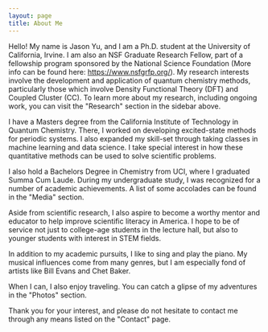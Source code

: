 ```yaml
---
layout: page
title: About Me
---
```


Hello! My name is Jason Yu, and I am a Ph.D. student at the University of
California, Irvine. I am also an NSF Graduate Research Fellow, part of a
fellowship program sponsored by the National Science Foundation (More info can
be found here: https://www.nsfgrfp.org/). My research interests involve the
development and application of quantum chemistry methods, particularly those which involve
Density Functional Theory (DFT) and Coupled Cluster (CC). 
To learn more about my research, including ongoing work, you can visit the "Research" section in the sidebar above. 

I have a Masters degree from the California Institute of Technology in Quantum Chemistry. There, I worked on developing excited-state methods for periodic systems. I also expanded my skill-set through taking classes in machine learning and data science. I take special interest in how these quantitative methods can be used to solve scientific problems.

I also hold a Bachelors Degree in Chemistry from UCI, where I graduated Summa Cum Laude. During my undergraduate study, I was recognized for a number of academic achievements. A list of some accolades can be found in the "Media" section.

Aside from scientific research, I also aspire to become a worthy mentor and educator to help improve scientific literacy in America. I hope to be of service not just to college-age students in the lecture hall, but also to younger students with interest in STEM fields. 

In addition to my academic pursuits, I like to sing and play the piano. My musical influences come from many genres, but I am especially fond of artists like Bill Evans and Chet Baker. 

When I can, I also enjoy traveling. You can catch a glipse of my adventures in the "Photos" section.

Thank you for your interest, and please do not hesitate to contact me through any means listed on the "Contact" page.
